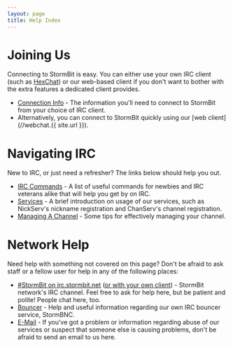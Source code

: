 ```yaml
---
layout: page
title: Help Index
---
```


# Joining Us
Connecting to StormBit is easy. You can either use your own IRC client
(such as [HexChat](http://hexchat.github.io/)) or our web-based client if you
don't want to bother with the extra features a dedicated client provides.

- [Connection Info](connect.html) - The information you'll need to connect to
  StormBit from your choice of IRC client.
- Alternatively, you can connect to StormBit quickly using our
  [web client](//webchat.{{ site.url }}).

# Navigating IRC

New to IRC, or just need a refresher? The links below should help you out.

- [IRC Commands](irccommands.html) - A list of useful commands for newbies and
  IRC veterans alike that will help you get by on IRC.
- [Services](services.html) - A brief introduction on usage of our services,
  such as NickServ's nickname registration and ChanServ's channel registration.
- [Managing A Channel](channel.html) - Some tips for effectively managing your
  channel.

# Network Help
Need help with something not covered on this page? Don't be afraid to ask
staff or a fellow user for help in any of the following places:

- [#StormBit on irc.stormbit.net](//webchat.stormbit.net/stormbit)
  ([or with your own client](irc://irc.stormbit.net/stormbit)) - StormBit
  network's IRC channel.
  Feel free to ask for help here, but be patient and polite!
  People chat here, too.
- [Bouncer](stormbnc) - Help and useful information regarding our own IRC
  bouncer service, StormBNC.
- [E-Mail](mailto:abuse@stormbit.net) - If you've got a problem or
  information regarding abuse of our services or suspect that someone else is
  causing problems, don't be afraid to send an email to us here.
